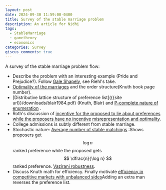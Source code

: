 ```yaml
---
layout: post
date: 2024-09-30 11:59:00-0400
title: Survey of the stable marriage problem
description: An article for Nidhi
tags:
  - StableMarriage
  - gametheory
  - economics
categories: Survey
giscus_comments: true
---
```


A survey of the stable marriage problem flow:

- Describe the problem with an interesting example (Pride and Prejudice?). Follow [Gale Shapely](https://www.eecs.harvard.edu/cs286r/courses/fall09/papers/galeshapley.pdf), see Riehl's take.
- [Optimality of the marriages](https://www.eecs.harvard.edu/cs286r/courses/fall09/papers/galeshapley.pdf) and the order structure(Knuth book page number).
- [Distributive lattice structure of preference list]({{site url}}/downloads/blair1984.pdf) (Knuth, Blair) and [P-complete nature of enumeration](https://epubs.siam.org/doi/10.1137/0215048) .
- Roth's discussion of [incentive for the proposed to lie about preferences while the proposers have no incentive](http://www.eecs.harvard.edu/cs286r/courses/fall09/papers/roth.pdf) [misrepresentation and optimality](http://pareto.uab.es/jmasso/pdf/RothJET1984.pdf).
- College admissions is subtly different from stable marriage.
- Stochastic nature: [Average number of stable matchings](https://kylewoodward.com/blog-data/pdfs/references/pittel-siam-journal-on-discrete-mathematics-1989A.pdf) :Shows proposers get $$ \log n $$ ranked preference while the proposed gets $$ \dfrac{n}{\log n} $$ ranked preference. [Vazirani robustness](https://arxiv.org/pdf/1804.00553).
- Discuss Knuth math for efficiency. Finally motivate [efficiency in competitive markets with unbalanced sides](https://www.journals.uchicago.edu/doi/full/10.1086/689869)Adding an extra man reverses the preference list.
